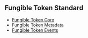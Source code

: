 ## Fungible Token Standard

- [Fungible Token Core](Core.md)
- [Fungible Token Metadata](Metadata.md)
- [Fungible Token Events](Event.md)
